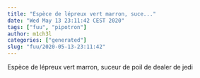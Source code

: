```yaml
---
title: "Espèce de lépreux vert marron, suce..."
date: "Wed May 13 23:11:42 CEST 2020"
tags: ["fuu", "pipotron"]
author: m1ch3l
categories: ["generated"]
slug: "fuu/2020-05-13-23:11:42"
---
```


Espèce de lépreux vert marron, suceur de poil de dealer de jedi
